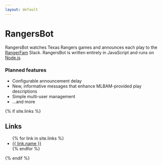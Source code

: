 ```yaml
---
layout: default
---
```


# RangersBot

RangersBot watches Texas Rangers games and announces each play to the [RangerFam](https://reddit.com/r/TexasRangers) 
Slack. RangersBot is written entirely in JavaScript and runs on [Node.js](https://nodejs.org/)

### Planned features

- Configurable announcement delay
- New, informative messages that enhance MLBAM-provided play descriptions
- Simple multi-user management
- ...and more

{% if site.links %}
## Links

<ul>
    {% for link in site.links %}
        <li><a href="{{ link.href }}">{{ link.name }}</a></li>
    {% endfor %}
</ul>
{% endif %}
